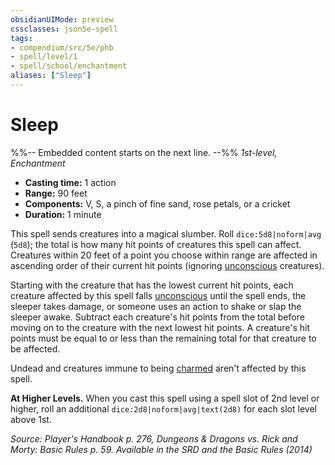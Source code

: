 ```yaml
---
obsidianUIMode: preview
cssclasses: json5e-spell
tags:
- compendium/src/5e/phb
- spell/level/1
- spell/school/enchantment
aliases: ["Sleep"]
---
```

# Sleep
%%-- Embedded content starts on the next line. --%%
*1st-level, Enchantment*  

- **Casting time:** 1 action
- **Range:** 90 feet
- **Components:** V, S, a pinch of fine sand, rose petals, or a cricket
- **Duration:** 1 minute

This spell sends creatures into a magical slumber. Roll `dice:5d8|noform|avg` (`5d8`); the total is how many hit points of creatures this spell can affect. Creatures within 20 feet of a point you choose within range are affected in ascending order of their current hit points (ignoring [unconscious](2-Mechanics/CLI/rules/conditions.md#Unconscious) creatures).

Starting with the creature that has the lowest current hit points, each creature affected by this spell falls [unconscious](2-Mechanics/CLI/rules/conditions.md#Unconscious) until the spell ends, the sleeper takes damage, or someone uses an action to shake or slap the sleeper awake. Subtract each creature's hit points from the total before moving on to the creature with the next lowest hit points. A creature's hit points must be equal to or less than the remaining total for that creature to be affected.

Undead and creatures immune to being [charmed](2-Mechanics/CLI/rules/conditions.md#Charmed) aren't affected by this spell.

**At Higher Levels.** When you cast this spell using a spell slot of 2nd level or higher, roll an additional `dice:2d8|noform|avg|text(2d8)` for each slot level above 1st.

*Source: Player's Handbook p. 276, Dungeons & Dragons vs. Rick and Morty: Basic Rules p. 59. Available in the <span title='Systems Reference Document (5.1)'>SRD</span> and the Basic Rules (2014)*